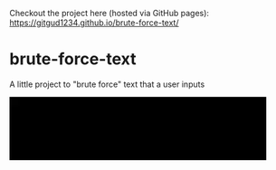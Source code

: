 Checkout the project here (hosted via GitHub pages):
https://gitgud1234.github.io/brute-force-text/

# brute-force-text

A little project to "brute force" text that a user inputs

![alt text](video/ezgif-6-4e4bf38ebf.gif)
